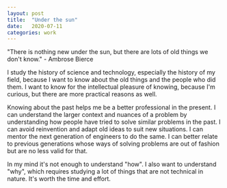 ```yaml
---
layout: post
title:  "Under the sun"
date:   2020-07-11
categories: work
---
```


"There is nothing new under the sun, but there are lots of old things we don't know." - Ambrose Bierce

I study the history of science and technology, especially the history of my field, because I want to know about the old things and the people who did them. I want to know for the intellectual pleasure of knowing, because I'm curious, but there are more practical reasons as well.

Knowing about the past helps me be a better professional in the present. I can understand the larger context and nuances of a problem by understanding how people have tried to solve similar problems in the past. I can avoid reinvention and adapt old ideas to suit new situations. I can mentor the next generation of engineers to do the same. I can better relate to previous generations whose ways of solving problems are out of fashion but are no less valid for that.

In my mind it's not enough to understand "how". I also want to understand "why", which requires studying a lot of things that are not technical in nature. It's worth the time and effort.
